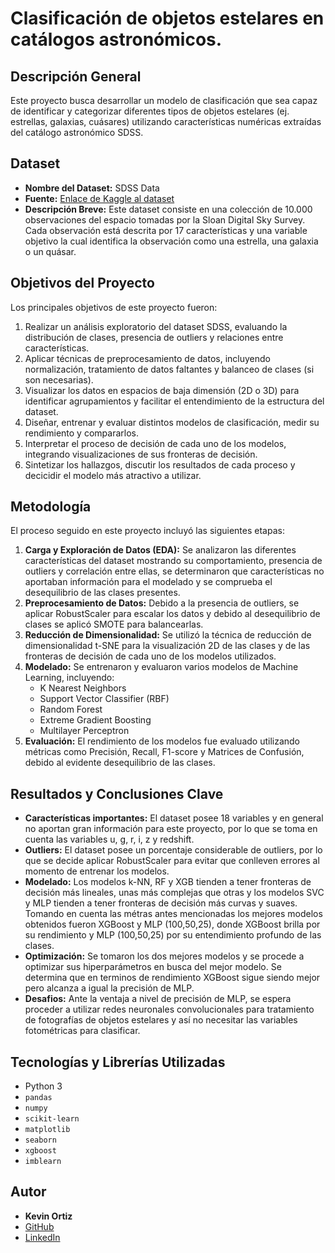 # Clasificación de objetos estelares en catálogos astronómicos.

## Descripción General

Este proyecto busca desarrollar un modelo de clasificación que sea capaz de identificar y categorizar diferentes tipos de objetos estelares (ej. estrellas, galaxias, cuásares) utilizando características numéricas extraídas del catálogo astronómico SDSS.

## Dataset

* **Nombre del Dataset:** SDSS Data
* **Fuente:** [Enlace de Kaggle al dataset](https://www.kaggle.com/code/farazrahman/predicting-star-galaxy-quasar-with-svm)
* **Descripción Breve:** Este dataset consiste en una colección de 10.000 observaciones del espacio tomadas por la Sloan Digital Sky Survey. Cada observación está descrita por 17 características y una variable objetivo la cual identifica la observación como una estrella, una galaxia o un quásar.

## Objetivos del Proyecto

Los principales objetivos de este proyecto fueron:

1. Realizar un análisis exploratorio del dataset SDSS, evaluando la distribución de clases, presencia de outliers y relaciones entre características.
2. Aplicar técnicas de preprocesamiento de datos, incluyendo normalización, tratamiento de datos faltantes y balanceo de clases (si son necesarias).
3. Visualizar los datos en espacios de baja dimensión (2D o 3D) para identificar agrupamientos y facilitar el entendimiento de la estructura del dataset.
4. Diseñar, entrenar y evaluar distintos modelos de clasificación, medir su rendimiento y compararlos.
5. Interpretar el proceso de decisión de cada uno de los modelos, integrando visualizaciones de sus fronteras de decisión.
6. Sintetizar los hallazgos, discutir los resultados de cada proceso y decicidir el modelo más atractivo a utilizar.

## Metodología

El proceso seguido en este proyecto incluyó las siguientes etapas:

1.  **Carga y Exploración de Datos (EDA):** Se analizaron las diferentes características del dataset mostrando su comportamiento, presencia de outliers y correlación entre ellas, se determinaron que características no aportaban información para el modelado y se comprueba el desequilibrio de las clases presentes.
2.  **Preprocesamiento de Datos:** Debido a la presencia de outliers, se aplicar RobustScaler para escalar los datos y debido al desequilibrio de clases se aplicó SMOTE para balancearlas.
3.  **Reducción de Dimensionalidad:** Se utilizó la técnica de reducción de dimensionalidad t-SNE para la visualización 2D de las clases y de las fronteras de decisión de cada uno de los modelos utilizados.
4.  **Modelado:** Se entrenaron y evaluaron varios modelos de Machine Learning, incluyendo:
    * K Nearest Neighbors
    * Support Vector Classifier (RBF)
    * Random Forest
    * Extreme Gradient Boosting
    * Multilayer Perceptron
5.  **Evaluación:** El rendimiento de los modelos fue evaluado utilizando métricas como Precisión, Recall, F1-score y Matrices de Confusión, debido al evidente desequilibrio de las clases.

## Resultados y Conclusiones Clave

* **Características importantes:** El dataset posee 18 variables y en general no aportan gran información para este proyecto, por lo que se toma en cuenta las variables u, g, r, i, z y redshift. 
* **Outliers:** El dataset posee un porcentaje considerable de outliers, por lo que se decide aplicar RobustScaler para evitar que conlleven errores al momento de entrenar los modelos.
* **Modelado:** Los modelos k-NN, RF y XGB tienden a tener fronteras de decisión más lineales, unas más complejas que otras y los modelos SVC y MLP tienden a tener fronteras de decisión más curvas y suaves. Tomando en cuenta las métras antes mencionadas los mejores modelos obtenidos fueron XGBoost y MLP (100,50,25), donde XGBoost brilla por su rendimiento y MLP (100,50,25) por su entendimiento profundo de las clases.
* **Optimización:** Se tomaron los dos mejores modelos y se procede a optimizar sus hiperparámetros en busca del mejor modelo. Se determina que en terminos de rendimiento XGBoost sigue siendo mejor pero alcanza a igual la precisión de MLP.
* **Desafios:** Ante la ventaja a nivel de precisión de MLP, se espera proceder a utilizar redes neuronales convolucionales para tratamiento de fotografías de objetos estelares y así no necesitar las variables fotométricas para clasificar.

## Tecnologías y Librerías Utilizadas

* Python 3
* `pandas`
* `numpy`
* `scikit-learn`
* `matplotlib`
* `seaborn`
* `xgboost`
* `imblearn`

## Autor

* **Kevin Ortiz**
* [GitHub](https://github.com/Kevin2558)
* [LinkedIn](https://www.linkedin.com/in/kevin-ortiz-collao-16376a275/)
